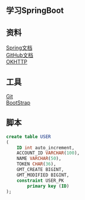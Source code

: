## 学习SpringBoot

## 资料
[Spring文档](https://spring.io/guides)  
[GitHub文档](https://developer.github.com/apps/building-oauth-apps/creating-an-oauth-app/)  
[OKHTTP](https://square.github.io/okhttp/) 

## 工具
[Git](https://git-scm.com/)  
[BootStrap](https://v3.bootcss.com/)

## 脚本
```sql
create table USER
(
	ID int auto_increment,
	ACCOUNT_ID VARCHAR(100),
	NAME VARCHAR(50),
	TOKEN CHAR(36),
	GMT_CREATE BIGINT,
	GMT_MODIFIED BIGINT,
	constraint USER_PK
		primary key (ID)
);
```